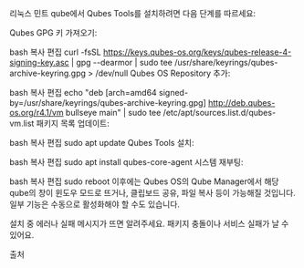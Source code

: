 리눅스 민트 qube에서 Qubes Tools를 설치하려면 다음 단계를 따르세요:

Qubes GPG 키 가져오기:

bash
복사
편집
curl -fsSL https://keys.qubes-os.org/keys/qubes-release-4-signing-key.asc | gpg --dearmor | sudo tee /usr/share/keyrings/qubes-archive-keyring.gpg > /dev/null
Qubes OS Repository 추가:

bash
복사
편집
echo "deb [arch=amd64 signed-by=/usr/share/keyrings/qubes-archive-keyring.gpg] http://deb.qubes-os.org/r4.1/vm bullseye main" | sudo tee /etc/apt/sources.list.d/qubes-vm.list
패키지 목록 업데이트:

bash
복사
편집
sudo apt update
Qubes Tools 설치:

bash
복사
편집
sudo apt install qubes-core-agent
시스템 재부팅:

bash
복사
편집
sudo reboot
이후에는 Qubes OS의 Qube Manager에서 해당 qube의 창이 윈도우 모드로 뜨거나, 클립보드 공유, 파일 복사 등이 가능해질 것입니다. 일부 기능은 수동으로 활성화해야 할 수도 있습니다.

설치 중 에러나 실패 메시지가 뜨면 알려주세요. 패키지 충돌이나 서비스 실패가 날 수 있어요.


출처
